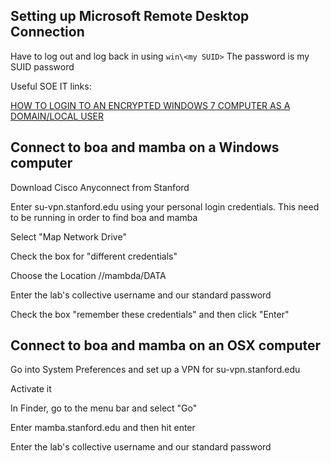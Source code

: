 ## Setting up Microsoft Remote Desktop Connection

Have to log out and log back in using `win\<my SUID>`
The password is my SUID password

Useful SOE IT links:

[HOW TO LOGIN TO AN ENCRYPTED WINDOWS 7 COMPUTER AS A DOMAIN/LOCAL USER](https://soeithelp.stanford.edu/entries/53099613-How-to-login-to-an-encrypted-Windows-7-computer-as-a-domain-local-user)


## Connect to boa and mamba on a Windows computer

Download Cisco Anyconnect from Stanford

Enter su-vpn.stanford.edu using your personal login credentials. This need to be running in order to find boa and mamba

Select "Map Network Drive"

Check the box for "different credentials"

Choose the Location //mambda/DATA

Enter the lab's collective username and our standard password

Check the box "remember these credentials" and then click "Enter"

## Connect to boa and mamba on an OSX computer

Go into System Preferences and set up a VPN for su-vpn.stanford.edu

Activate it

In Finder, go to the menu bar and select "Go"

Enter mamba.stanford.edu and then hit enter


Enter the lab's collective username and our standard password
